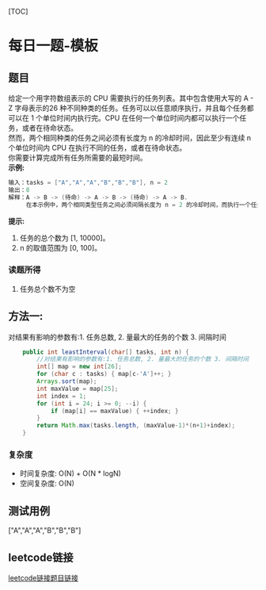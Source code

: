 [TOC]

# 每日一题-模板

## 题目
给定一个用字符数组表示的 CPU 需要执行的任务列表。其中包含使用大写的 A - Z 字母表示的26 种不同种类的任务。任务可以以任意顺序执行，并且每个任务都可以在 1 个单位时间内执行完。CPU 在任何一个单位时间内都可以执行一个任务，或者在待命状态。  
然而，两个相同种类的任务之间必须有长度为 n 的冷却时间，因此至少有连续 n 个单位时间内 CPU 在执行不同的任务，或者在待命状态。  
你需要计算完成所有任务所需要的最短时间。  
**示例:**  
```java
输入：tasks = ["A","A","A","B","B","B"], n = 2
输出：8
解释：A -> B -> (待命) -> A -> B -> (待命) -> A -> B.
     在本示例中，两个相同类型任务之间必须间隔长度为 n = 2 的冷却时间，而执行一个任务只需要一个单位时间，所以中间出现了（待命）状态。 
```

**提示:**
1. 任务的总个数为 [1, 10000]。
2. n 的取值范围为 [0, 100]。

### 读题所得
1. 任务总个数不为空

## 方法一:
对结果有影响的参数有:1. 任务总数, 2. 量最大的任务的个数 3. 间隔时间   
```java
    public int leastInterval(char[] tasks, int n) {
        //对结果有影响的参数有:1. 任务总数, 2. 量最大的任务的个数 3. 间隔时间
        int[] map = new int[26];
        for (char c : tasks) { map[c-'A']++; }
        Arrays.sort(map);
        int maxValue = map[25];
        int index = 1;
        for (int i = 24; i >= 0; --i) {
            if (map[i] == maxValue) { ++index; }
        }
        return Math.max(tasks.length, (maxValue-1)*(n+1)+index);
    }
```
### 复杂度
* 时间复杂度: O(N) + O(N * logN)
* 空间复杂度: O(N)

## 测试用例
["A","A","A","B","B","B"]  

## leetcode链接
[leetcode链接题目链接](https://leetcode-cn.com/problems/task-scheduler)  